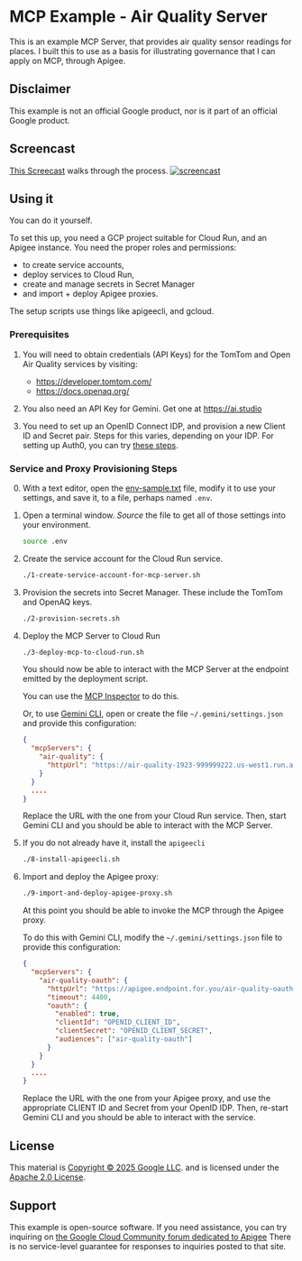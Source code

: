# MCP Example - Air Quality Server

This is an example MCP Server, that provides air quality sensor readings for
places. I built this to use as a basis for illustrating governance
that I can apply on MCP, through Apigee.

## Disclaimer

This example is not an official Google product, nor is it part of an
official Google product.

## Screencast

[This Screecast](https://youtu.be/za69HZuhNiE) walks through the process.
[![screencast](./img/C4h46qTuWLU5pKA.png)](https://youtu.be/za69HZuhNiE)

## Using it

You can do it yourself.

To set this up, you need a GCP project suitable for Cloud Run, and an Apigee
instance. You need the proper roles and permissions:
 - to create service accounts,
 - deploy services to Cloud Run,
 - create and manage secrets in Secret Manager
 - and import + deploy Apigee proxies.

The setup scripts use things like apigeecli, and gcloud.

### Prerequisites

1. You will need to obtain credentials (API Keys) for the TomTom and Open Air
   Quality services by visiting:

   - https://developer.tomtom.com/
   - https://docs.openaq.org/

2. You also need an API Key for Gemini. Get one at https://ai.studio

3. You need to set up an OpenID Connect IDP, and provision a new
   Client ID and Secret pair. Steps for this varies, depending on
   your IDP. For setting up Auth0, you can try [these steps](./Auth0-setup.md).



### Service and Proxy Provisioning Steps

0. With a text editor, open the [env-sample.txt](./env-sample.txt) file,
   modify it to use your settings, and save it, to a file, perhaps named `.env`.

1. Open a terminal window.
   _Source_ the file to get all of those settings into your environment.
   ```sh
   source .env
   ```

1. Create the service account for the Cloud Run service.
   ```sh
   ./1-create-service-account-for-mcp-server.sh
   ```

2. Provision the secrets into Secret Manager. These include the
   TomTom and OpenAQ keys.
   ```sh
   ./2-provision-secrets.sh
   ```

3. Deploy the MCP Server to Cloud Run
   ```sh
   ./3-deploy-mcp-to-cloud-run.sh
   ```

   You should now be able to interact with the MCP Server
   at the endpoint emitted by the deployment script.

   You can use the [MCP Inspector](https://modelcontextprotocol.io/docs/tools/inspector) to do this.


   Or, to use [Gemini CLI](https://github.com/google-gemini/gemini-cli), open or create the file `~/.gemini/settings.json` and
   provide this configuration:
   ```json
   {
     "mcpServers": {
       "air-quality": {
         "httpUrl": "https://air-quality-1923-999999222.us-west1.run.app/mcp"
       }
     }
     ....
   }
   ```
   Replace the URL with the one from your Cloud Run service. Then, start Gemini CLI and you should be
   able to interact with the MCP Server.


4. If you do not already have it, install the `apigeecli`
   ```sh
   ./8-install-apigeecli.sh
   ```

4. Import and deploy the Apigee proxy:
   ```sh
   ./9-import-and-deploy-apigee-proxy.sh
   ```

   At this point you should be able to invoke the MCP through the Apigee proxy.

   To do this with Gemini CLI, modify the  `~/.gemini/settings.json` file to
   provide this configuration:
   ```json
   {
     "mcpServers": {
       "air-quality-oauth": {
         "httpUrl": "https://apigee.endpoint.for.you/air-quality-oauth/mcp",
         "timeout": 4400,
         "oauth": {
           "enabled": true,
           "clientId": "OPENID_CLIENT_ID",
           "clientSecret": "OPENID_CLIENT_SECRET",
           "audiences": ["air-quality-oauth"]
         }
       }
     }
     ....
   }
   ```
   Replace the URL with the one from your Apigee proxy, and use the appropriate CLIENT ID and Secret from your
   OpenID IDP. Then, re-start Gemini CLI and you should be able to interact with the service.


## License

This material is [Copyright © 2025 Google LLC](./NOTICE).
and is licensed under the [Apache 2.0 License](LICENSE).

## Support

This example is open-source software. If
you need assistance, you can try inquiring on [the Google Cloud Community forum
dedicated to Apigee](https://goo.gle/apigee-community) There is no service-level
guarantee for responses to inquiries posted to that site.
